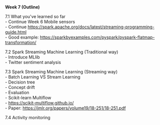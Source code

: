 **Week 7 (Outline)** 

7.1 What you've learned so far  
    - Continue Week 6 Mobile sensors  
    - Continue https://spark.apache.org/docs/latest/streaming-programming-guide.html  
    - Good example: https://sparkbyexamples.com/pyspark/pyspark-flatmap-transformation/  

7.2 Spark Streaming Machine Learning (Traditional way)  
    - Introduce MLlib  
    - Twitter sentiment analysis  

7.3 Spark Streaming Machine Learning (Streaming way)  
    - Batch Learning VS Stream Learning  
    - Decision tree  
    - Concept drift  
    - Evaluation  
    - Scikit-learn Multiflow  
        - https://scikit-multiflow.github.io/  
        - Paper: https://jmlr.org/papers/volume19/18-251/18-251.pdf  

7.4 Activity monitoring    

